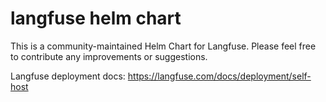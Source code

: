 # langfuse helm chart

This is a community-maintained Helm Chart for Langfuse. Please feel free to contribute any improvements or suggestions.

Langfuse deployment docs: https://langfuse.com/docs/deployment/self-host
